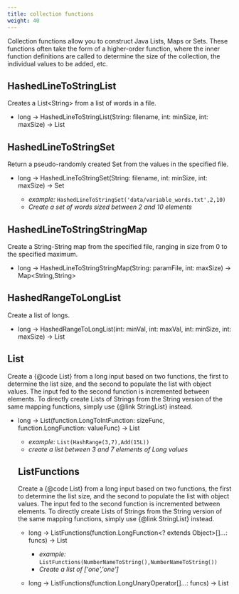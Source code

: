 ```yaml
---
title: collection functions
weight: 40
---
```


Collection functions allow you to construct Java Lists, Maps or Sets.
These functions often take the form of a higher-order function, where
the inner function definitions are called to determine the size of
the collection, the individual values to be added, etc.

## HashedLineToStringList

Creates a List\<String\> from a list of words in a file.

- long -> HashedLineToStringList(String: filename, int: minSize, int: maxSize) -> List

## HashedLineToStringSet

Return a pseudo-randomly created Set from the values in the specified file.

- long -> HashedLineToStringSet(String: filename, int: minSize, int: maxSize) -> Set<String>
  - *example:* `HashedLineToStringSet('data/variable_words.txt',2,10)`
  - *Create a set of words sized between 2 and 10 elements*

## HashedLineToStringStringMap

Create a String-String map from the specified file, ranging in size from 0 to the specified maximum.

- long -> HashedLineToStringStringMap(String: paramFile, int: maxSize) -> Map<String,String>

## HashedRangeToLongList

Create a list of longs.

- long -> HashedRangeToLongList(int: minVal, int: maxVal, int: minSize, int: maxSize) -> List<Long>

## List

Create a {@code List} from a long input based on two functions, the first to determine the list size, and the second to populate the list with object values. The input fed to the second function is incremented between elements. To directly create Lists of Strings from the String version of the same mapping functions, simply use {@link StringList} instead.

- long -> List(function.LongToIntFunction: sizeFunc, function.LongFunction<Object>: valueFunc) -> List<Object>
  - *example:* `List(HashRange(3,7),Add(15L))`
  - *create a list between 3 and 7 elements of Long values*

## ListFunctions

Create a {@code List} from a long input based on two functions, the first to determine the list size, and the second to populate the list with object values. The input fed to the second function is incremented between elements. To directly create Lists of Strings from the String version of the same mapping functions, simply use {@link StringList} instead.

- long -> ListFunctions(function.LongFunction<? extends Object>[]...: funcs) -> List<Object>
  - *example:* `ListFunctions(NumberNameToString(),NumberNameToString())`
  - *Create a list of ['one','one']*

- long -> ListFunctions(function.LongUnaryOperator[]...: funcs) -> List<Object>
  - *example:* `ListFunctions(NumberNameToString(),NumberNameToString())`
  - *Create a list of ['one','one']*

- long -> ListFunctions(function.Function<Long,Object>[]...: funcs) -> List<Object>
  - *example:* `ListFunctions(NumberNameToString(),NumberNameToString())`
  - *Create a list of ['one','one']*

## ListHashed

Create a {@code List} from a long input based on two functions, the first to determine the list size, and the second to populate the list with object values. The input fed to the second function is incremented between elements. To directly create Lists of Strings from the String version of the same mapping functions, simply use {@link StringList} instead.

- long -> ListHashed(function.LongFunction<? extends Object>[]...: funcs) -> List<Object>
  - *example:* `ListFunctions(NumberNameToString(),NumberNameToString())`
  - *Create a list of ['one','one']*

- long -> ListHashed(function.LongUnaryOperator[]...: funcs) -> List<Object>
  - *example:* `ListFunctions(NumberNameToString(),NumberNameToString())`
  - *Create a list of ['one','one']*

- long -> ListHashed(function.Function<Long,Object>[]...: funcs) -> List<Object>
  - *example:* `ListFunctions(NumberNameToString(),NumberNameToString())`
  - *Create a list of ['one','one']*

## ListSized

Create a {@code List} from a long input based on two functions, the first to determine the list size, and the second to populate the list with object values. The input fed to the second function is incremented between elements. To directly create Lists of Strings from the String version of the same mapping functions, simply use {@link StringList} instead.

- long -> ListSized(function.LongToIntFunction: sizeFunc, function.LongFunction<? extends Object>[]...: funcs) -> List<Object>
  - *example:* `ListFunctions(NumberNameToString(),NumberNameToString())`
  - *Create a list of ['one','one']*

- long -> ListSized(function.LongToIntFunction: sizeFunc, function.LongUnaryOperator[]...: funcs) -> List<Object>
  - *example:* `ListFunctions(NumberNameToString(),NumberNameToString())`
  - *Create a list of ['one','one']*

- long -> ListSized(function.LongToIntFunction: sizeFunc, function.Function<Long,Object>[]...: funcs) -> List<Object>
  - *example:* `ListFunctions(NumberNameToString(),NumberNameToString())`
  - *Create a list of ['one','one']*

## ListSizedHashed

Create a {@code List} from a long input based on two functions, the first to determine the list size, and the second to populate the list with object values. The input fed to the second function is incremented between elements. To directly create Lists of Strings from the String version of the same mapping functions, simply use {@link StringList} instead.

- long -> ListSizedHashed(function.LongToIntFunction: sizeFunc, function.LongFunction<? extends Object>[]...: funcs) -> List<Object>
  - *example:* `ListFunctions(NumberNameToString(),NumberNameToString())`
  - *Create a list of ['one','one']*

- long -> ListSizedHashed(function.LongToIntFunction: sizeFunc, function.LongUnaryOperator[]...: funcs) -> List<Object>
  - *example:* `ListFunctions(NumberNameToString(),NumberNameToString())`
  - *Create a list of ['one','one']*

- long -> ListSizedHashed(function.LongToIntFunction: sizeFunc, function.Function<Long,Object>[]...: funcs) -> List<Object>
  - *example:* `ListFunctions(NumberNameToString(),NumberNameToString())`
  - *Create a list of ['one','one']*

## ListSizedStepped

Create a {@code List} from a long input based on two functions, the first to determine the list size, and the second to populate the list with object values. The input fed to the second function is incremented between elements. To directly create Lists of Strings from the String version of the same mapping functions, simply use {@link StringList} instead.

- long -> ListSizedStepped(function.LongToIntFunction: sizeFunc, function.LongFunction<? extends Object>[]...: funcs) -> List<Object>
  - *example:* `ListFunctions(NumberNameToString(),NumberNameToString())`
  - *Create a list of ['one','one']*

- long -> ListSizedStepped(function.LongToIntFunction: sizeFunc, function.LongUnaryOperator[]...: funcs) -> List<Object>
  - *example:* `ListFunctions(NumberNameToString(),NumberNameToString())`
  - *Create a list of ['one','one']*

- long -> ListSizedStepped(function.LongToIntFunction: sizeFunc, function.Function<Long,Object>[]...: funcs) -> List<Object>
  - *example:* `ListFunctions(NumberNameToString(),NumberNameToString())`
  - *Create a list of ['one','one']*

## ListStepped

Create a {@code List} from a long input based on two functions, the first to determine the list size, and the second to populate the list with object values. The input fed to the second function is incremented between elements. To directly create Lists of Strings from the String version of the same mapping functions, simply use {@link StringList} instead.

- long -> ListStepped(function.LongFunction<? extends Object>[]...: funcs) -> List<Object>
  - *example:* `ListFunctions(NumberNameToString(),NumberNameToString())`
  - *Create a list of ['one','one']*

- long -> ListStepped(function.LongUnaryOperator[]...: funcs) -> List<Object>
  - *example:* `ListFunctions(NumberNameToString(),NumberNameToString())`
  - *Create a list of ['one','one']*

- long -> ListStepped(function.Function<Long,Object>[]...: funcs) -> List<Object>
  - *example:* `ListFunctions(NumberNameToString(),NumberNameToString())`
  - *Create a list of ['one','one']*

## Map

Create a {@code Map} from a long input based on three functions, the first to determine the map size, and the second to populate the map with key objects, and the third to populate the map with value objects. The long input fed to the second and third functions is incremented between entries. To directly create Maps with key and value Strings using the same mapping functions, simply use {@link StringMap} instead.

- long -> Map(function.LongToIntFunction: sizeFunc, function.LongFunction<Object>: keyFunc, function.LongFunction<Object>: valueFunc) -> Map<Object,Object>
  - *example:* `Map(HashRange(3,7),NumberNameToString(),HashRange(1300,1700))`
  - *create a map of size 3-7 entries, with a key of type string and a value of type int (Integer by autoboxing)*

- long -> Map(function.LongFunction<Object>[]...: objfuncs) -> Map<Object,Object>
  - *example:* `Map(NumberNameToString(),HashRange(1300,1700),NumberNameToString(),HashRange(3,7))`
  - *create a map of size 2, with a specific function for each key and each value*

## Set

Create a {@code Set} from a long input based on two functions, the first to determine the set size, and the second to populate the set with object values. The input fed to the second function is incremented between elements. To create Sets of Strings from the String version of the same mapping functions, simply use {@link StringSet} instead.

- long -> Set(function.LongToIntFunction: sizeFunc, function.LongFunction<Object>: valueFunc) -> Set<Object>
  - *example:* `Set(HashRange(3,7),Add(15L))`
  - *create a set between 3 and 7 elements of Long values*

## StringList

Create a {@code List} from a long value, based on two functions, the first to determine the list size, and the second to populate the list with String values. The input fed to the second function is incremented between elements. Regardless of the object type provided by the second function, {@link Object#toString()} is used to get the value to add to the list. To create Lists of any type of object simply use {@link List} with an specific value mapping function.

- long -> StringList(function.LongToIntFunction: sizeFunc, function.LongFunction<Object>: valueFunc) -> List<String>
  - *example:* `StringList(HashRange(3,7),Add(15L))`
  - *create a list between 3 and 7 elements of String representations of Long values*

## StringMap

Create a {@code Map} from a long input based on three functions, the first to determine the map size, and the second to populate the map with key objects, and the third to populate the map with value objects. The long input fed to the second and third functions is incremented between entries. Regardless of the object type provided by the second and third functions, {@link Object#toString()} is used to determine the key and value to add to the map. To create Maps of any key and value types, simply use {@link Map} with an specific key and value mapping functions.

- long -> StringMap(function.LongToIntFunction: sizeFunc, function.LongFunction<Object>: keyFunc, function.LongFunction<Object>: valueFunc) -> Map<String,String>
  - *example:* `StringMap(HashRange(3,7),NumberNameToString(),HashRange(1300,1700))`
  - *create a map of size 3-7 entries, with a key of type string and a value of type int (Integer by autoboxing)*

- long -> StringMap(function.LongFunction<Object>[]...: objfuncs) -> Map<String,String>
  - *example:* `StringMap(NumberNameToString(),HashRange(1300,1700),NumberNameToString(),HashRange(3,7))`
  - *create a map of size 2, with a specific function for each key and each value*

## StringMapClob

Create a {@code Map} from a long input based on three functions, the first to determine the map size, and the second to populate the map with key objects, and the third to populate the map with value objects. The long input fed to the second and third functions is incremented between entries. Regardless of the object type provided by the second and third functions, {@link Object#toString()} is used to determine the key and value to add to the map. To create Maps of any key and value types, simply use {@link Map} with an specific key and value mapping functions.

- long -> StringMapClob(function.LongToIntFunction: sizeFunc, function.LongFunction<Object>: keyFunc, function.LongFunction<Object>: valueFunc) -> String
  - *example:* `StringMap(HashRange(3,7),NumberNameToString(),HashRange(1300,1700))`
  - *create a map of size 3-7 entries, with a key of type string and a value of type int (Integer by autoboxing)*

- long -> StringMapClob(function.LongFunction<Object>[]...: objfuncs) -> String
  - *example:* `StringMapClob(NumberNameToString(),HashRange(1300,1700),NumberNameToString(),HashRange(3,7))`
  - *create a map of size 2, with a specific function for each key and each value*

## StringSet

Create a {@code Set} from a long based on two functions, the first to determine the set size, and the second to populate the set with String values. The input fed to the second function is incremented between elements. Regardless of the object type provided by the second function, {@link Object#toString()} is used to get the value to add to the list. To create Sets of any type of object simply use {@link Set} with a specific value mapping function.

- long -> StringSet(function.LongToIntFunction: sizeFunc, function.LongFunction<Object>: valueFunc) -> Set<String>
  - *example:* `StringSet(HashRange(3,7),Add(15L))`
  - *create a set between 3 and 7 elements of String representations of Long values*

